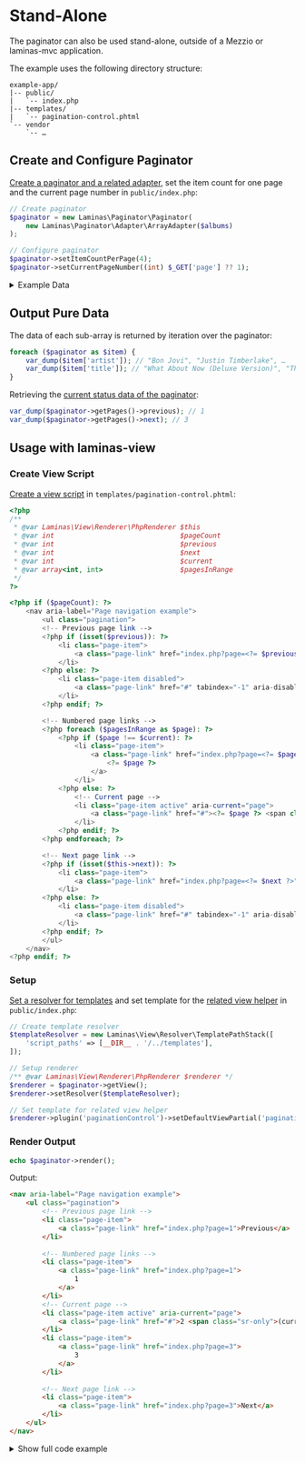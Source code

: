 # Stand-Alone

The paginator can also be used stand-alone, outside of a Mezzio or laminas-mvc
application.

The example uses the following directory structure:

```treeview
example-app/
|-- public/
|   `-- index.php
|-- templates/
|   `-- pagination-control.phtml
`-- vendor
    `-- …
```

## Create and Configure Paginator

[Create a paginator and a related adapter](../usage.md#paginating-data-collections),
set the item count for one page and the current page number in `public/index.php`:

```php
// Create paginator
$paginator = new Laminas\Paginator\Paginator(
    new Laminas\Paginator\Adapter\ArrayAdapter($albums)
);

// Configure paginator
$paginator->setItemCountPerPage(4);
$paginator->setCurrentPageNumber((int) $_GET['page'] ?? 1);
```

<details><summary>Example Data</summary>

```php
$albums = [
    [
        'artist' => 'David Bowie',
        'title'  => 'The Next Day (Deluxe Version)',
    ],
    [
        'artist' => 'Bastille',
        'title'  => 'Bad Blood',
    ],
    [
        'artist' => 'Bruno Mars',
        'title'  => 'Unorthodox Jukebox',
    ],
    [
        'artist' => 'Emeli Sandé',
        'title'  => 'Our Version of Events (Special Edition)',
    ],
    [
        'artist' => 'Bon Jovi',
        'title'  => 'What About Now (Deluxe Version)',
    ],
    [
        'artist' => 'Justin Timberlake',
        'title'  => 'The 20/20 Experience (Deluxe Version)',
    ],
    [
        'artist' => 'Bastille',
        'title'  => 'Bad Blood (The Extended Cut)',
    ],
    [
        'artist' => 'P!nk',
        'title'  => 'The Truth About Love',
    ],
    [
        'artist' => 'Sound City - Real to Reel',
        'title'  => 'Sound City - Real to Reel',
    ],
    [
        'artist' => 'Jake Bugg',
        'title'  => 'Jake Bugg',
    ],
];
```

</details>

## Output Pure Data

The data of each sub-array is returned by iteration over the paginator:

```php
foreach ($paginator as $item) {
    var_dump($item['artist']); // "Bon Jovi", "Justin Timberlake", …
    var_dump($item['title']); // "What About Now (Deluxe Version)", "The 20/20 Experience (Deluxe Version)", …
}
```

Retrieving the [current status data of the paginator](../usage.md#listing-of-properties):

```php
var_dump($paginator->getPages()->previous); // 1
var_dump($paginator->getPages()->next); // 3
```

## Usage with laminas-view

### Create View Script

[Create a view script](https://docs.laminas.dev/laminas-view/view-scripts/) in
`templates/pagination-control.phtml`:

```php
<?php
/**
 * @var Laminas\View\Renderer\PhpRenderer $this
 * @var int                               $pageCount
 * @var int                               $previous
 * @var int                               $next
 * @var int                               $current
 * @var array<int, int>                   $pagesInRange
 */
?>

<?php if ($pageCount): ?>
    <nav aria-label="Page navigation example">
        <ul class="pagination">
        <!-- Previous page link -->
        <?php if (isset($previous)): ?>
            <li class="page-item">
                <a class="page-link" href="index.php?page=<?= $previous ?>">Previous</a>
            </li>
        <?php else: ?>
            <li class="page-item disabled">
                <a class="page-link" href="#" tabindex="-1" aria-disabled="true">Previous</a>
            </li>
        <?php endif; ?>

        <!-- Numbered page links -->
        <?php foreach ($pagesInRange as $page): ?>
            <?php if ($page !== $current): ?>
                <li class="page-item">
                    <a class="page-link" href="index.php?page=<?= $page ?>">
                        <?= $page ?>
                    </a>
                </li>
            <?php else: ?>
                <!-- Current page -->
                <li class="page-item active" aria-current="page">
                    <a class="page-link" href="#"><?= $page ?> <span class="sr-only">(current)</span></a>
                </li>
            <?php endif; ?>
        <?php endforeach; ?>

        <!-- Next page link -->
        <?php if (isset($this->next)): ?>
            <li class="page-item">
                <a class="page-link" href="index.php?page=<?= $next ?>">Next</a>
            </li>
        <?php else: ?>
            <li class="page-item disabled">
                <a class="page-link" href="#" tabindex="-1" aria-disabled="true">Next</a>
            </li>
        <?php endif; ?>
        </ul>
    </nav>
<?php endif; ?>
```

### Setup

[Set a resolver for templates](https://docs.laminas.dev/laminas-view/php-renderer/#usage)
and set template for the [related view helper](../usage.md#rendering-pages-with-view-scripts)
in `public/index.php`:

```php
// Create template resolver
$templateResolver = new Laminas\View\Resolver\TemplatePathStack([
    'script_paths' => [__DIR__ . '/../templates'],
]);

// Setup renderer
/** @var Laminas\View\Renderer\PhpRenderer $renderer */
$renderer = $paginator->getView();
$renderer->setResolver($templateResolver);

// Set template for related view helper
$renderer->plugin('paginationControl')->setDefaultViewPartial('pagination-control');
```

### Render Output

```php
echo $paginator->render();
```

Output:

```html
<nav aria-label="Page navigation example">
    <ul class="pagination">
        <!-- Previous page link -->
        <li class="page-item">
            <a class="page-link" href="index.php?page=1">Previous</a>
        </li>
        
        <!-- Numbered page links -->
        <li class="page-item">
            <a class="page-link" href="index.php?page=1">
                1
            </a>
        </li>
        <!-- Current page -->
        <li class="page-item active" aria-current="page">
            <a class="page-link" href="#">2 <span class="sr-only">(current)</span></a>
        </li>
        <li class="page-item">
            <a class="page-link" href="index.php?page=3">
                3
            </a>
        </li>
                
        <!-- Next page link -->
        <li class="page-item">
            <a class="page-link" href="index.php?page=3">Next</a>
        </li>
    </ul>
</nav>
```

<details><summary>Show full code example</summary>

```php
<?php

require_once __DIR__ . '/../vendor/autoload.php';

$albums = [
    [
        'artist' => 'David Bowie',
        'title'  => 'The Next Day (Deluxe Version)',
    ],
    [
        'artist' => 'Bastille',
        'title'  => 'Bad Blood',
    ],
    [
        'artist' => 'Bruno Mars',
        'title'  => 'Unorthodox Jukebox',
    ],
    [
        'artist' => 'Emeli Sandé',
        'title'  => 'Our Version of Events (Special Edition)',
    ],
    [
        'artist' => 'Bon Jovi',
        'title'  => 'What About Now (Deluxe Version)',
    ],
    [
        'artist' => 'Justin Timberlake',
        'title'  => 'The 20/20 Experience (Deluxe Version)',
    ],
    [
        'artist' => 'Bastille',
        'title'  => 'Bad Blood (The Extended Cut)',
    ],
    [
        'artist' => 'P!nk',
        'title'  => 'The Truth About Love',
    ],
    [
        'artist' => 'Sound City - Real to Reel',
        'title'  => 'Sound City - Real to Reel',
    ],
    [
        'artist' => 'Jake Bugg',
        'title'  => 'Jake Bugg',
    ],
];

// Create paginator
$paginator = new Laminas\Paginator\Paginator(
    new Laminas\Paginator\Adapter\ArrayAdapter($albums)
);
$paginator->setItemCountPerPage(4);
$paginator->setCurrentPageNumber((int) $_GET['page'] ?? 1);

// Create template resolver
$templateResolver = new Laminas\View\Resolver\TemplatePathStack([
    'script_paths' => [__DIR__ . '/../templates'],
]);

// Setup renderer
/** @var Laminas\View\Renderer\PhpRenderer $renderer */
$renderer = $paginator->getView();
$renderer->setResolver($templateResolver);

// Set template for related view helper
$renderer->plugin('paginationControl')->setDefaultViewPartial('pagination-control');

// Render output
echo $paginator->render();
```

</details>
